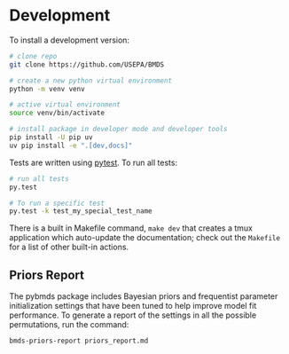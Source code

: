 # Development

To install a development version:

```bash
# clone repo
git clone https://github.com/USEPA/BMDS

# create a new python virtual environment
python -m venv venv

# active virtual environment
source venv/bin/activate

# install package in developer mode and developer tools
pip install -U pip uv
uv pip install -e ".[dev,docs]"
```

Tests are written using [pytest](http://doc.pytest.org/en/latest/). To run all tests:

```bash
# run all tests
py.test

# To run a specific test
py.test -k test_my_special_test_name
```

There is a built in Makefile command, ``make dev`` that creates a tmux application which auto-update the documentation; check out the ``Makefile`` for a list of other built-in actions.

## Priors Report

The pybmds package includes Bayesian priors and frequentist parameter initialization settings that have been tuned to help improve model fit performance. To generate a report of the settings in all the possible permutations, run the command:

```bash
bmds-priors-report priors_report.md
```
